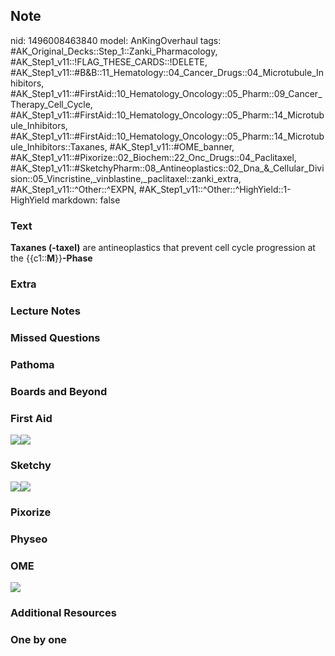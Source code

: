 ## Note
nid: 1496008463840
model: AnKingOverhaul
tags: #AK_Original_Decks::Step_1::Zanki_Pharmacology, #AK_Step1_v11::!FLAG_THESE_CARDS::!DELETE, #AK_Step1_v11::#B&B::11_Hematology::04_Cancer_Drugs::04_Microtubule_Inhibitors, #AK_Step1_v11::#FirstAid::10_Hematology_Oncology::05_Pharm::09_Cancer_Therapy_Cell_Cycle, #AK_Step1_v11::#FirstAid::10_Hematology_Oncology::05_Pharm::14_Microtubule_Inhibitors, #AK_Step1_v11::#FirstAid::10_Hematology_Oncology::05_Pharm::14_Microtubule_Inhibitors::Taxanes, #AK_Step1_v11::#OME_banner, #AK_Step1_v11::#Pixorize::02_Biochem::22_Onc_Drugs::04_Paclitaxel, #AK_Step1_v11::#SketchyPharm::08_Antineoplastics::02_Dna_&_Cellular_Division::05_Vincristine,_vinblastine,_paclitaxel::zanki_extra, #AK_Step1_v11::^Other::^EXPN, #AK_Step1_v11::^Other::^HighYield::1-HighYield
markdown: false

### Text
<div>
  <div>
    <b>Taxanes (-taxel)</b> are antineoplastics that prevent cell
    cycle progression at the {{c1::<b>M</b>}}<b>-Phase</b>
  </div>
</div>

### Extra


### Lecture Notes


### Missed Questions


### Pathoma


### Boards and Beyond


### First Aid
<img src="paste-207824877518851.jpg"><img src=
"paste-158763466096643.jpg">

### Sketchy
<img src="paste-381625024118785.jpg" class="resizer"><img src=
"paste-2d88aca14d4002a9c23f2294e9a6f6ac4bdce42c.png" class=
"resizer">

### Pixorize


### Physeo


### OME
<div class="ome-widget">
  <a href="https://onlinemeded.org?ref=anki"><img src=
  "_OME_AnkiFlashcards_General_4.png"></a>
</div>

### Additional Resources


### One by one


